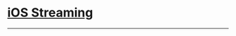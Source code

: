 # [iOS Streaming](https://www.reddit.com/r/FREEMEDIAHECKYEAH/wiki/android#wiki_.25BA_ios_streaming)

***

